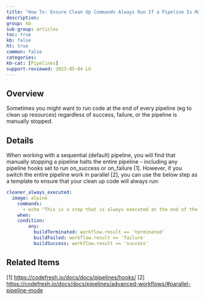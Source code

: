```yaml
---
title: "How To: Ensure Clean Up Commands Always Run If a Pipeline Is Manually Stopped"
description: 
group: kb
sub-group: articles
toc: true
kb: false
ht: true
common: false
categories: 
kb-cat: [Pipelines]
support-reviewed: 2023-05-04 LG
---
```


## Overview

Sometimes you might want to run code at the end of every pipeline (eg to clean up resources) regardless of success, failure, or the pipeline is manually stopped.

## Details

When working with a sequential (default) pipeline, you will find that manually stopping a pipeline halts the entire pipeline - including any pipeline hooks set to run on_success or on_failure [1]. However, if you switch the entire pipeline work in parallel [2], you can use the below step as a template to ensure that your clean up code will always run:

```yaml
cleaner_always_executed:
  image: alpine
    commands:
      - echo "This is a step that is always executed at the end of the build. No matter what"
    when:
    condition:
        any:
          buildTerminated: workflow.result == 'terminated'
          buildFailed: workflow.result == 'failure'
          buildSuccess: workflow.result == 'success'
```

## Related Items

[1] <https://codefresh.io/docs/docs/pipelines/hooks/>
[2] <https://codefresh.io/docs/docs/pipelines/advanced-workflows/#parallel-pipeline-mode>

